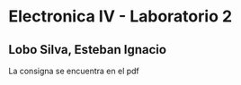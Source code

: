 # Electronica IV - Laboratorio 2

## **Lobo Silva, Esteban Ignacio**

La consigna se encuentra en el pdf